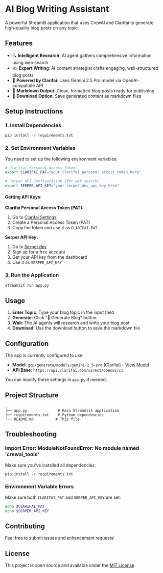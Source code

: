 # AI Blog Writing Assistant

A powerful Streamlit application that uses CrewAI and Clarifai to generate high-quality blog posts on any topic.

## Features

- 🔍 **Intelligent Research**: AI agent gathers comprehensive information using web search
- ✍️ **Expert Writing**: AI content strategist crafts engaging, well-structured blog posts
- 🧠 **Powered by Clarifai**: Uses Gemini 2.5 Pro model via OpenAI-compatible API
- 📄 **Markdown Output**: Clean, formatted blog posts ready for publishing
- 💾 **Download Option**: Save generated content as markdown files

## Setup Instructions

### 1. Install Dependencies

```bash
pip install -r requirements.txt
```

### 2. Set Environment Variables

You need to set up the following environment variables:

```bash
# Clarifai Personal Access Token
export CLARIFAI_PAT="your_clarifai_personal_access_token_here"

# Serper API Configuration (for web search)
export SERPER_API_KEY="your_serper_dev_api_key_here"
```

#### Getting API Keys:

**Clarifai Personal Access Token (PAT):**
1. Go to [Clarifai Settings](https://clarifai.com/settings/security)
2. Create a Personal Access Token (PAT)
3. Copy the token and use it as `CLARIFAI_PAT`

**Serper API Key:**
1. Go to [Serper.dev](https://serpapi.com/)
2. Sign up for a free account
3. Get your API key from the dashboard
4. Use it as `SERPER_API_KEY`

### 3. Run the Application

```bash
streamlit run app.py
```

## Usage

1. **Enter Topic**: Type your blog topic in the input field
2. **Generate**: Click "🚀 Generate Blog" button
3. **Wait**: The AI agents will research and write your blog post
4. **Download**: Use the download button to save the markdown file

## Configuration

The app is currently configured to use:
- **Model**: `gcp/generate/models/gemini-2_5-pro` (Clarifai) - [View Model](https://clarifai.com/gcp/generate/models/gemini-2_5-pro)
- **API Base**: `https://api.clarifai.com/v2/ext/openai/v1`

You can modify these settings in `app.py` if needed.

## Project Structure

```
.
├── app.py              # Main Streamlit application
├── requirements.txt    # Python dependencies
└── README.md          # This file
```

## Troubleshooting

### Import Error: ModuleNotFoundError: No module named 'crewai_tools'

Make sure you've installed all dependencies:
```bash
pip install -r requirements.txt
```

### Environment Variable Errors

Make sure both `CLARIFAI_PAT` and `SERPER_API_KEY` are set:
```bash
echo $CLARIFAI_PAT
echo $SERPER_API_KEY
```

## Contributing

Feel free to submit issues and enhancement requests!

## License

This project is open source and available under the [MIT License](LICENSE). 